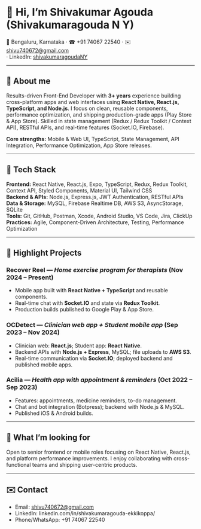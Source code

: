 # 👋 Hi, I’m Shivakumar Agouda (Shivakumaragouda N Y)

📍 Bengaluru, Karnataka · ☎ +91 74067 22540 · ✉️ shivu740672@gmail.com  
 · LinkedIn: [shivakumaragoudaNY](https://www.linkedin.com/in/shivakumaragouda-ekkikoppa/)

---

## 🔭 About me
Results-driven Front-End Developer with **3+ years** experience building cross-platform apps and web interfaces using **React Native, React.js, TypeScript, and Node.js**. I focus on clean, reusable components, performance optimization, and shipping production-grade apps (Play Store & App Store). Skilled in state management (Redux / Redux Toolkit / Context API), RESTful APIs, and real-time features (Socket.IO, Firebase).

**Core strengths:** Mobile & Web UI, TypeScript, State Management, API Integration, Performance Optimization, App Store releases.

---

## 🧰 Tech Stack
**Frontend:** React Native, React.js, Expo, TypeScript, Redux, Redux Toolkit, Context API, Styled Components, Material UI, Tailwind CSS  
**Backend & APIs:** Node.js, Express.js, JWT Authentication, RESTful APIs  
**Data & Storage:** MySQL, Firebase Realtime DB, AWS S3, AsyncStorage, SQLite  
**Tools:** Git, GitHub, Postman, Xcode, Android Studio, VS Code, Jira, ClickUp  
**Practices:** Agile, Component-Driven Architecture, Testing, Performance Optimization

---

## 🚀 Highlight Projects

### Recover Reel — *Home exercise program for therapists* (Nov 2024 – Present)  
- Mobile app built with **React Native + TypeScript** and reusable components.  
- Real-time chat with **Socket.IO** and state via **Redux Toolkit**.  
- Production builds published to Google Play & App Store.

### OCDetect — *Clinician web app + Student mobile app* (Sep 2023 – Nov 2024)  
- Clinician web: **React.js**; Student app: **React Native**.  
- Backend APIs with **Node.js + Express**, MySQL; file uploads to **AWS S3**.  
- Real-time communication via **Socket.IO**; deployed backend and published mobile apps.

### Acilia — *Health app with appointment & reminders* (Oct 2022 – Sep 2023)  
- Features: appointments, medicine reminders, to-do management.  
- Chat and bot integration (Botpress); backend with Node.js & MySQL.  
- Published iOS & Android builds.

---

## 🎯 What I’m looking for
Open to senior frontend or mobile roles focusing on React Native, React.js, and platform performance improvements. I enjoy collaborating with cross-functional teams and shipping user-centric products.

---

## ✉️ Contact
- Email: shivu740672@gmail.com  
- LinkedIn: linkedin.com/in/shivakumaragouda-ekkikoppa/  
- Phone/WhatsApp: +91 74067 22540

